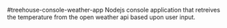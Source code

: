 #treehouse-console-weather-app
Nodejs console application that retreives the temperature from the open weather api based upon user input.